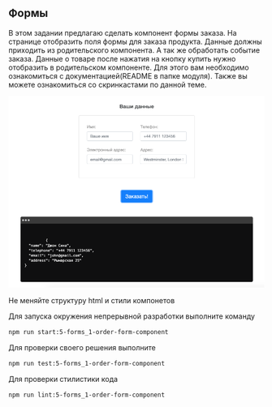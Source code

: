 ## Формы

В этом задании предлагаю сделать компонент формы заказа. На странице отобразить поля формы для заказа продукта.
Данные должны приходить из родительского компонента. А так же обработать событие заказа.
Данные о товаре после нажатия на кнопку купить нужно отобразить в родительском компоненте.
Для этого вам необходимо ознакомиться с документацией(README в папке модуля).
Также вы можете ознакомиться со скринкастами по данной теме.

![Demo](assets/images/demo.png)

Не меняйте структуру html и стили компонетов

Для запуска окружения непрерывной разработки выполните команду

```bash
npm run start:5-forms_1-order-form-component
```

Для проверки своего решения выполните

```bash
npm run test:5-forms_1-order-form-component
```

Для проверки стилистики кода

```bash
npm run lint:5-forms_1-order-form-component
```

